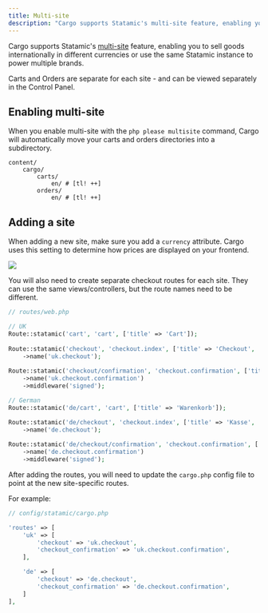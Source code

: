 ```yaml
---
title: Multi-site
description: "Cargo supports Statamic's multi-site feature, enabling you to sell goods internationally in different currencies or use the same Statamic instance to power multiple brands."
---
```


Cargo supports Statamic's [multi-site](https://statamic.dev/multi-site) feature, enabling you to sell goods internationally in different currencies or use the same Statamic instance to power multiple brands.

Carts and Orders are separate for each site - and can be viewed separately in the Control Panel.

## Enabling multi-site
When you enable multi-site with the `php please multisite` command, Cargo will automatically move your carts and orders directories into a subdirectory.

``` files
content/
	cargo/
		carts/
			en/ # [tl! ++]
		orders/
			en/ # [tl! ++]
``` 

## Adding a site
When adding a new site, make sure you add a `currency` attribute. Cargo uses this setting to determine how prices are displayed on your frontend.

![](/images/site-currency-attribute.png)

You will also need to create separate checkout routes for each site. They can use the same views/controllers, but the route names need to be different.

```php
// routes/web.php

// UK
Route::statamic('cart', 'cart', ['title' => 'Cart']);  
  
Route::statamic('checkout', 'checkout.index', ['title' => 'Checkout', 'layout' => 'checkout.layout'])  
    ->name('uk.checkout');  
  
Route::statamic('checkout/confirmation', 'checkout.confirmation', ['title' => 'Order Confirmation', 'layout' => 'checkout.layout'])  
    ->name('uk.checkout.confirmation')  
    ->middleware('signed');

// German
Route::statamic('de/cart', 'cart', ['title' => 'Warenkorb']);  

Route::statamic('de/checkout', 'checkout.index', ['title' => 'Kasse', 'layout' => 'checkout.layout'])  
    ->name('de.checkout');  
  
Route::statamic('de/checkout/confirmation', 'checkout.confirmation', ['title' => 'Checkout-Bestätigung', 'layout' => 'checkout.layout'])  
    ->name('de.checkout.confirmation')  
    ->middleware('signed');

``` 

After adding the routes, you will need to update the `cargo.php` config file to point at the new site-specific routes.

For example:

```php
// config/statamic/cargo.php

'routes' => [  
	'uk' => [
		'checkout' => 'uk.checkout',  
	    'checkout_confirmation' => 'uk.checkout.confirmation',  
	],

	'de' => [
		'checkout' => 'de.checkout',  
	    'checkout_confirmation' => 'de.checkout.confirmation',  
	]
],
``` 